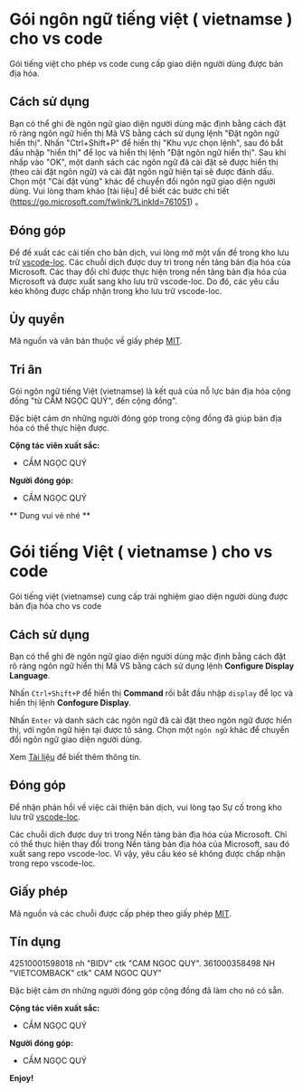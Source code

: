 #  Gói ngôn ngữ tiếng việt ( vietnamse ) cho vs code

Gói tiếng việt cho phép vs code cung cấp giao diện người dùng được bản địa hóa.

## Cách sử dụng

Bạn có thể ghi đè ngôn ngữ giao diện người dùng mặc định bằng cách đặt rõ ràng ngôn ngữ hiển thị Mã VS bằng cách sử dụng lệnh "Đặt ngôn ngữ hiển thị".
Nhấn "Ctrl+Shift+P" để hiển thị "Khu vực chọn lệnh", sau đó bắt đầu nhập "hiển thị" để lọc và hiển thị lệnh "Đặt ngôn ngữ hiển thị". Sau khi nhấp vào "OK", một danh sách các ngôn ngữ đã cài đặt sẽ được hiển thị (theo cài đặt ngôn ngữ) và cài đặt ngôn ngữ hiện tại sẽ được đánh dấu. Chọn một "Cài đặt vùng" khác để chuyển đổi ngôn ngữ giao diện người dùng.
Vui lòng tham khảo [tài liệu] để biết các bước chi tiết (https://go.microsoft.com/fwlink/?LinkId=761051) 。

## Đóng góp

Để đề xuất các cải tiến cho bản dịch, vui lòng mở một vấn đề trong kho lưu trữ [vscode-loc](https://github.com/microsoft/vscode-loc).
Các chuỗi dịch được duy trì trong nền tảng bản địa hóa của Microsoft. Các thay đổi chỉ được thực hiện trong nền tảng bản địa hóa của Microsoft và được xuất sang kho lưu trữ vscode-loc. Do đó, các yêu cầu kéo không được chấp nhận trong kho lưu trữ vscode-loc.

## Ủy quyền

Mã nguồn và văn bản thuộc về giấy phép [MIT](https://github.com/Microsoft/vscode-loc/blob/master/LICENSE.md).

## Tri ân

Gói ngôn ngữ tiếng Việt (vietnamse) là kết quả của nỗ lực bản địa hóa cộng đồng "từ CẦM NGỌC QUÝ", đến cộng đồng".

Đặc biệt cảm ơn những người đóng góp trong cộng đồng đã giúp bản địa hóa có thể thực hiện được.

**Cộng tác viên xuất sắc:**

* CẦM NGỌC QUÝ

**Người đóng góp:**

* CẦM NGỌC QUÝ

** Dung vui vẻ nhé **

#  Gói tiếng Việt ( vietnamse ) cho vs code

Gói tiếng việt (vietnamse) cung cấp trải nghiệm giao diện người dùng được bản địa hóa cho vs code

## Cách sử dụng

Bạn có thể ghi đè ngôn ngữ giao diện người dùng mặc định bằng cách đặt rõ ràng ngôn ngữ hiển thị Mã VS bằng cách sử dụng lệnh **Configure Display Language**.

Nhấn `Ctrl+Shift+P` để hiển thị **Command** rồi bắt đầu nhập `display` để lọc và hiển thị lệnh **Confogure Display**.

Nhấn `Enter` và danh sách các ngôn ngữ đã cài đặt theo ngôn ngữ được hiển thị, với ngôn ngữ hiện tại được tô sáng. Chọn một `ngôn ngữ` khác để chuyển đổi ngôn ngữ giao diện người dùng.

Xem [Tài liệu](https://go.microsoft.com/fwlink/?LinkId=761051) để biết thêm thông tin.

## Đóng góp 

Để nhận phản hồi về việc cải thiện bản dịch, vui lòng tạo Sự cố trong kho lưu trữ [vscode-loc](https://github.com/microsoft/vscode-loc).

Các chuỗi dịch được duy trì trong Nền tảng bản địa hóa của Microsoft. Chỉ có thể thực hiện thay đổi trong Nền tảng bản địa hóa của Microsoft, sau đó xuất sang repo vscode-loc. Vì vậy, yêu cầu kéo sẽ không được chấp nhận trong repo vscode-loc.

## Giấy phép

Mã nguồn và các chuỗi được cấp phép theo giấy phép [MIT](https://github.com/Microsoft/vscode-loc/blob/master/LICENSE.md).

## Tín dụng

42510001598018 nh "BIDV" ctk "CAM NGOC QUY".
361000358498 NH "VIETCOMBACK" ctk" CAM NGOC QUY"

Đặc biệt cảm ơn những người đóng góp cộng đồng đã làm cho nó có sẵn.

**Cộng tác viên xuất sắc:**

* CẦM NGỌC QUÝ

**Người đóng góp:**

* CẦM NGỌC QUÝ

**Enjoy!**
